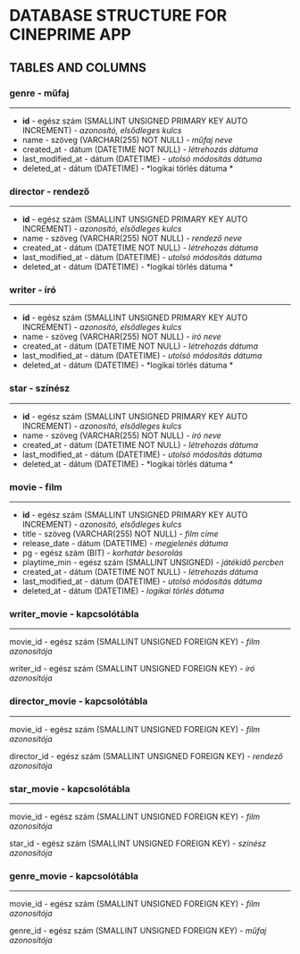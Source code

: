 # DATABASE STRUCTURE FOR CINEPRIME APP

## TABLES AND COLUMNS

### genre - műfaj
---
- **id**  - egész szám (SMALLINT UNSIGNED PRIMARY KEY AUTO INCREMENT) - *azonosító, elsődleges kulcs*
- name - szöveg (VARCHAR(255) NOT NULL) - *műfaj neve*
- created_at - dátum (DATETIME NOT NULL) - *létrehozás dátuma*
- last_modified_at - dátum  (DATETIME) - *utolsó módosítás dátuma*
- deleted_at - dátum (DATETIME) - *logikai törlés dátuma *

### director - rendező
---
- **id** - egész szám (SMALLINT UNSIGNED PRIMARY KEY AUTO INCREMENT) - *azonosító, elsődleges kulcs*
- name - szöveg (VARCHAR(255) NOT NULL) - *rendező neve*
- created_at - dátum (DATETIME NOT NULL) - *létrehozás dátuma*
- last_modified_at - dátum  (DATETIME) - *utolsó módosítás dátuma*
- deleted_at - dátum (DATETIME) - *logikai törlés dátuma *

### writer - író
---
- **id** - egész szám (SMALLINT UNSIGNED PRIMARY KEY AUTO INCREMENT) - *azonosító, elsődleges kulcs*
- name - szöveg (VARCHAR(255) NOT NULL) - *író neve*
- created_at - dátum (DATETIME NOT NULL) - *létrehozás dátuma*
- last_modified_at - dátum  (DATETIME) - *utolsó módosítás dátuma*
- deleted_at - dátum (DATETIME) - *logikai törlés dátuma *

### star - színész
---
- **id** - egész szám (SMALLINT UNSIGNED PRIMARY KEY AUTO INCREMENT) - *azonosító, elsődleges kulcs*
- name - szöveg (VARCHAR(255) NOT NULL) - *író neve*
- created_at - dátum (DATETIME NOT NULL) - *létrehozás dátuma*
- last_modified_at - dátum  (DATETIME) - *utolsó módosítás dátuma*
- deleted_at - dátum (DATETIME) - *logikai törlés dátuma *

### movie - film
---
- **id** - egész szám (SMALLINT UNSIGNED PRIMARY KEY AUTO INCREMENT) - *azonosító, elsődleges kulcs*
- title - szöveg (VARCHAR(255) NOT NULL) - *film címe*
- release_date - dátum (DATETIME) - *megjelenés dátuma*
- pg  - egész szám (BIT) - *korhatár besorolás*
- playtime_min - egész szám (SMALLINT UNSIGNED) - *játékidő percben*
- created_at - dátum (DATETIME NOT NULL) - *létrehozás dátuma*
- last_modified_at - dátum  (DATETIME) - *utolsó módosítás dátuma*
- deleted_at - dátum (DATETIME) - *logikai törlés dátuma*

### writer_movie - kapcsolótábla
--- 
movie_id - egész szám (SMALLINT UNSIGNED FOREIGN KEY) - *film azonosítója*

writer_id - egész szám (SMALLINT UNSIGNED FOREIGN KEY) - *író azonosítója*

### director_movie - kapcsolótábla
---
movie_id - egész szám (SMALLINT UNSIGNED FOREIGN KEY) - *film azonosítója*

director_id - egész szám (SMALLINT UNSIGNED FOREIGN KEY) - *rendező azonosítója*

### star_movie - kapcsolótábla
---
movie_id - egész szám (SMALLINT UNSIGNED FOREIGN KEY) - *film azonosítója*

star_id - egész szám (SMALLINT UNSIGNED FOREIGN KEY) - *színész azonosítója*

### genre_movie - kapcsolótábla
---
movie_id - egész szám (SMALLINT UNSIGNED FOREIGN KEY) - *film azonosítója*

genre_id - egész szám (SMALLINT UNSIGNED FOREIGN KEY) - *műfaj azonosítója*
